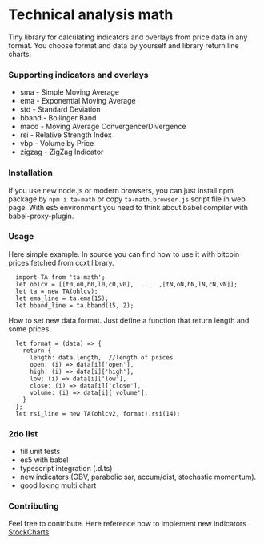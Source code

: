 
Technical analysis math
=========

Tiny library for calculating indicators and overlays from price data in any format. You choose format and data by yourself and library return line charts.

### Supporting indicators and overlays

* sma     -   Simple Moving Average
* ema     -   Exponential Moving Average
* std     -   Standard Deviation
* bband   -   Bollinger Band
* macd    -   Moving Average Convergence/Divergence
* rsi     -   Relative Strength Index
* vbp     -   Volume by Price
* zigzag  -   ZigZag Indicator

### Installation

If you use new node.js or modern browsers, you can just install npm package by `npm i ta-math` or copy `ta-math.browser.js` script file in web page. With es5 environment you need to think about babel compiler with babel-proxy-plugin.

### Usage

Here simple example. In source you can find how to use it with bitcoin prices fetched from ccxt library.
```
  import TA from 'ta-math';
  let ohlcv = [[t0,o0,h0,l0,c0,v0],  ...  ,[tN,oN,hN,lN,cN,vN]];
  let ta = new TA(ohlcv);
  let ema_line = ta.ema(15);
  let bband_line = ta.bband(15, 2);
```

How to set new data format. Just define a function that return length and some prices.
```
  let format = (data) => {
    return {
      length: data.length,  //length of prices
      open: (i) => data[i]['open'],
      high: (i) => data[i]['high'],
      low: (i) => data[i]['low'],
      close: (i) => data[i]['close'],
      volume: (i) => data[i]['volume'],
    }
  };
  let rsi_line = new TA(ohlcv2, format).rsi(14);
```

### 2do list

* fill unit tests
* es5 with babel
* typescript integration (.d.ts)
* new indicators (OBV, parabolic sar, accum/dist, stochastic momentum).
* good loking multi chart

### Contributing

Feel free to contribute. Here reference how to implement new indicators [StockCharts](http://stockcharts.com/school/doku.php?id=chart_school:technical_indicators).

